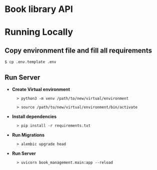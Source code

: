 # Book library API

# Running Locally


## Copy environment file and fill all requirements

    $ cp .env.template .env

## Run Server
- **Create Virtual environment**

        > python3 -m venv /path/to/new/virtual/environment

        > source /path/to/new/virtual/environment/bin/activate


- **Install dependencies**
    
        > pip install -r requirements.txt


- **Run Migrations**

        > alembic upgrade head


- **Run Server**

        > uvicorn book_management.main:app --reload
